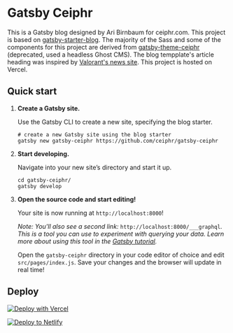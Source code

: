 # Gatsby Ceiphr

This is a Gatsby blog designed by Ari Birnbaum for ceiphr.com. This project is based on [gatsby-starter-blog](https://github.com/gatsbyjs/gatsby-starter-blog). The majority of the Sass and some of the components for this project are derived from [gatsby-theme-ceiphr](https://github.com/ceiphr/gatsby-theme-ceiphr) (deprecated, used a headless Ghost CMS). The blog tempplate's article heading was inspired by [Valorant's news site](https://playvalorant.com/en-us/news/game-updates/what-is-the-valorant-battlepass/). This project is hosted on Vercel.

## Quick start

1. **Create a Gatsby site.**

   Use the Gatsby CLI to create a new site, specifying the blog starter.

   ```shell
   # create a new Gatsby site using the blog starter
   gatsby new gatsby-ceiphr https://github.com/ceiphr/gatsby-ceiphr
   ```

1. **Start developing.**

   Navigate into your new site’s directory and start it up.

   ```shell
   cd gatsby-ceiphr/
   gatsby develop
   ```

1. **Open the source code and start editing!**

   Your site is now running at `http://localhost:8000`!

   _Note: You'll also see a second link:_ `http://localhost:8000/___graphql`_. This is a tool you can use to experiment with querying your data. Learn more about using this tool in the [Gatsby tutorial](https://www.gatsbyjs.org/tutorial/part-five/#introducing-graphiql)._

   Open the `gatsby-ceiphr` directory in your code editor of choice and edit `src/pages/index.js`. Save your changes and the browser will update in real time!

## Deploy

[![Deploy with Vercel](https://vercel.com/button)](https://vercel.com/import/project?template=https://github.com/ceiphr/gatsby-ceiphr)

[![Deploy to Netlify](https://www.netlify.com/img/deploy/button.svg)](https://app.netlify.com/start/deploy?repository=https://github.com/ceiphr/gatsby-ceiphr)

